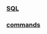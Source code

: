 ### [SQL](https://github.com/engild/mans/tree/master/Database/mysql/SQL)
### [commands](https://github.com/engild/mans/tree/master/Database/mysql/commands)
